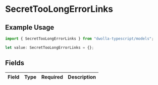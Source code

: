 # SecretTooLongErrorLinks

## Example Usage

```typescript
import { SecretTooLongErrorLinks } from "dwolla-typescript/models";

let value: SecretTooLongErrorLinks = {};
```

## Fields

| Field       | Type        | Required    | Description |
| ----------- | ----------- | ----------- | ----------- |